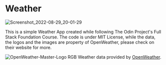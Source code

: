 # Weather

![Screenshot_2022-08-29_20-01-29](https://user-images.githubusercontent.com/80021258/187267760-7e9eac02-3d07-44cb-b2d3-ab167370a526.png)

This is a simple Weather App created while following The Odin Project's Full Stack Foundation Course.
The code is under MIT License, while the data, the logos and the images are property of OpenWeather,
please check on their website for more.

![OpenWeather-Master-Logo RGB](https://openweathermap.org/)
Weather data provided by [OpenWeather](https://openweathermap.org/).
